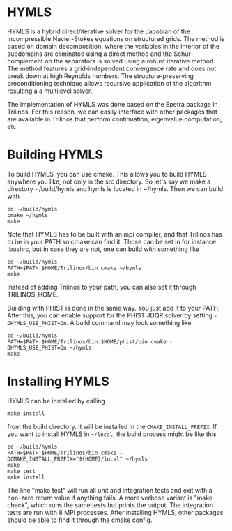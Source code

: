 # HYMLS

HYMLS is a hybrid direct/iterative solver for the Jacobian of the incompressible Navier-Stokes equations on structured grids. The method is based on domain decomposition, where the variables in the interior of the subdomains are eliminated using a direct method and the Schur-complement on the separators is solved using a robust iterative method. The method features a grid-independent convergence rate and does not break down at high Reynolds numbers. The structure-preserving preconditioning technique allows recursive application of the algorithm resulting a a multilevel solver. 

The implementation of HYMLS was done based on the Epetra package in Trilinos. For this reason, we can easily interface with other packages that are available in Trilinos that perform continuation, eigenvalue computation, etc. 

# Building HYMLS

To build HYMLS, you can use cmake. This allows you to build HYMLS anywhere you like, not only in the src directory. So let's say we make a directory ~/build/hymls and hymls is located in ~/hymls. Then we can build with

```
cd ~/build/hymls
cmake ~/hymls
make
```

Note that HYMLS has to be built with an mpi compiler, and that Trilinos has to be in your PATH so cmake can find it. Those can be set in for instance .bashrc, but in case they are not, one can build with something like

```
cd ~/build/hymls
PATH=$PATH:$HOME/Trilinos/bin cmake ~/hymls
make
```

Instead of adding Trilinos to your path, you can also set it through TRILINOS_HOME.

Building with PHIST is done in the same way. You just add it to your PATH. After this, you can enable support for the PHIST JDQR solver by setting `-DHYMLS_USE_PHIST=On`. A build command may look something like

```
cd ~/build/hymls
PATH=$PATH:$HOME/Trilinos/bin:$HOME/phist/bin cmake -DHYMLS_USE_PHIST=On ~/hymls
make
```

# Installing HYMLS

HYMLS can be installed by calling

```
make install
```

from the build directory. It will be installed in the `CMAKE_INSTALL_PREFIX`. If you want to install HYMLS in `~/local`, the build process might be like this

```
cd ~/build/hymls
PATH=$PATH:$HOME/Trilinos/bin cmake -DCMAKE_INSTALL_PREFIX="${HOME}/local" ~/hymls
make
make test
make install
```

The line "make test" will run all unit and integration tests and exit with a non-zero return value if anything fails.
A more verbose variant is "make check", which runs the same tests but prints the output. The integration tests are run
with 8 MPI processes.
After installing HYMLS, other packages should be able to find it through the cmake config.